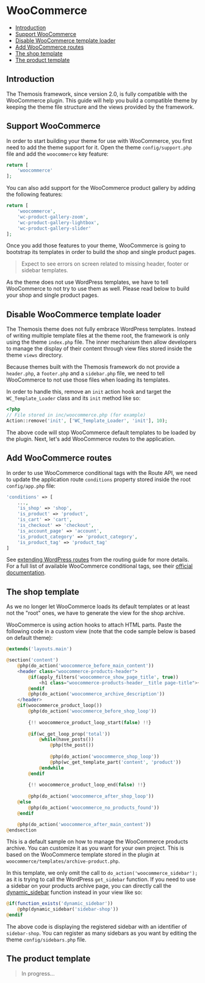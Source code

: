 WooCommerce
===========

- [Introduction](#introduction)
- [Support WooCommerce](#support-woocommerce)
- [Disable WooCommerce template loader](#disable-woocommerce-template-loader)
- [Add WooCommerce routes](#add-woocommerce-routes)
- [The shop template](#the-shop-template)
- [The product template](#the-product-template)

Introduction
------------

The Themosis framework, since version 2.0, is fully compatible with the WooCommerce plugin. This guide will help you build a compatible theme by keeping the theme file structure and the views provided by the framework.

Support WooCommerce
-------------------

In order to start building your theme for use with WooCommerce, you first need to add the theme support for it. Open the theme `config/support.php` file and add the `woocommerce` key feature:

```php
return [
    'woocommerce'
];
```

You can also add support for the WooCommerce product gallery by adding the following features:

```php
return [
    'woocommerce',
    'wc-product-gallery-zoom',
    'wc-product-gallery-lightbox',
    'wc-product-gallery-slider'
];
```

Once you add those features to your theme, WooCommerce is going to bootstrap its templates in order to build the shop and single product pages.

> Expect to see errors on screen related to missing header, footer or sidebar templates.

As the theme does not use WordPress templates, we have to tell WooCommerce to not try to use them as well. Please read below to build your shop and single product pages.

Disable WooCommerce template loader
-----------------------------------

The Themosis theme does not fully embrace WordPress templates. Instead of writing multiple template files at the theme root, the framework is only using the theme `index.php` file. The inner mechanism then allow developers to manage the display of their content through view files stored inside the theme `views` directory.

Because themes built with the Themosis framework do not provide a `header.php`, a `footer.php` and a `sidebar.php` file, we need to tell WooCommerce to not use those files when loading its templates.

In order to handle this, remove an `init` action hook and target the `WC_Template_Loader` class and its `init` method like so:

```php
<?php
// File stored in inc/woocommerce.php (for example)
Action::remove('init', ['WC_Template_Loader', 'init'], 10);
```

The above code will stop WooCommerce default templates to be loaded by the plugin. Next, let's add WooCommerce routes to the application.

Add WooCommerce routes
----------------------

In order to use WooCommerce conditional tags with the Route API, we need to update the application route `conditions` property stored inside the root `config/app.php` file:

```php
'conditions' => [
    ...,
    'is_shop' => 'shop',
    'is_product' => 'product',
    'is_cart' => 'cart',
    'is_checkout' => 'checkout',
    'is_account_page' => 'account',
    'is_product_category' => 'product_category',
    'is_product_tag' => 'product_tag'
]
```

See [extending WordPress routes]({{url}}/routing#extending-wordpress-routes) from the routing guide for more details. For a full list of available WooCommerce conditional tags, see their [official documentation](https://docs.woocommerce.com/document/conditional-tags/).

The shop template
-----------------

As we no longer let WooCommerce loads its default templates or at least not the "root" ones, we have to generate the view for the shop archive.

WooCommerce is using action hooks to attach HTML parts. Paste the following code in a custom view (note that the code sample below is based on default theme):

```php
@extends('layouts.main')

@section('content')
    @php(do_action('woocommerce_before_main_content'))
    <header class="woocommerce-products-header">
        @if(apply_filters('woocommerce_show_page_title', true))
            <h1 class="woocommerce-products-header__title page-title">{{ woocommerce_page_title(false) }}</h1>
        @endif
        @php(do_action('woocommerce_archive_description'))
    </header>
    @if(woocommerce_product_loop())
        @php(do_action('woocommerce_before_shop_loop'))
        
        {!! woocommerce_product_loop_start(false) !!}
        
        @if(wc_get_loop_prop('total'))
            @while(have_posts())
                @php(the_post())
                
                @php(do_action('woocommerce_shop_loop'))
                @php(wc_get_template_part('content', 'product'))
            @endwhile
        @endif
        
        {!! woocommerce_product_loop_end(false) !!}
        
        @php(do_action('woocommerce_after_shop_loop'))
    @else
        @php(do_action('woocommerce_no_products_found'))
    @endif

    @php(do_action('woocommerce_after_main_content'))
@endsection
```

This is a default sample on how to manage the WooCommerce products archive. You can customize it as you want for your own project. This is based on the WooCommerce template stored in the plugin at `woocommerce/templates/archive-product.php`.

In this template, we only omit the call to `do_action('woocommerce_sidebar');` as it is trying to call the WordPress `get_sidebar` function. If you need to use a sidebar on your products archive page, you can directly call the [dynamic_sidebar]() function instead in your view like so:

```php
@if(function_exists('dynamic_sidebar'))
    @php(dynamic_sidebar('sidebar-shop'))
@endif
```

The above code is displaying the registered sidebar with an identifier of `sidebar-shop`. You can register as many sidebars as you want by editing the theme `config/sidebars.php` file.

The product template
--------------------

> In progress...
